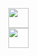 <img height="40" src="https://skillicons.dev/icons?i=vscode,idea&theme=dark"><br><img height="40" src="https://skillicons.dev/icons?i=java,python&theme=dark">
